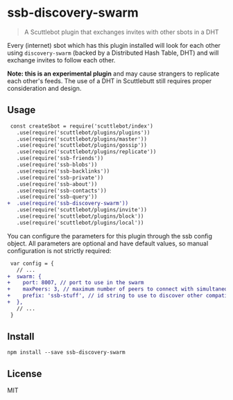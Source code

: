 # ssb-discovery-swarm

> A Scuttlebot plugin that exchanges invites with other sbots in a DHT

Every (internet) sbot which has this plugin installed will look for each other using `discovery-swarm` (backed by a Distributed Hash Table, DHT) and will exchange invites to follow each other.

**Note: this is an experimental plugin** and may cause strangers to replicate each other's feeds. The use of a DHT in Scuttlebutt still requires proper consideration and design.

## Usage

```diff
 const createSbot = require('scuttlebot/index')
   .use(require('scuttlebot/plugins/plugins'))
   .use(require('scuttlebot/plugins/master'))
   .use(require('scuttlebot/plugins/gossip'))
   .use(require('scuttlebot/plugins/replicate'))
   .use(require('ssb-friends'))
   .use(require('ssb-blobs'))
   .use(require('ssb-backlinks'))
   .use(require('ssb-private'))
   .use(require('ssb-about'))
   .use(require('ssb-contacts'))
   .use(require('ssb-query'))
+  .use(require('ssb-discovery-swarm'))
   .use(require('scuttlebot/plugins/invite'))
   .use(require('scuttlebot/plugins/block'))
   .use(require('scuttlebot/plugins/local'))
```

You can configure the parameters for this plugin through the ssb config object. All parameters are optional and have default values, so manual configuration is not strictly required:

```diff
 var config = {
   // ...
+  swarm: {
+    port: 8007, // port to use in the swarm
+    maxPeers: 3, // maximum number of peers to connect with simultaneously
+    prefix: 'ssb-stuff', // id string to use to discover other compatible peers
+  },
   // ...
 }
```

## Install

```
npm install --save ssb-discovery-swarm
```

## License

MIT
